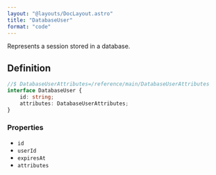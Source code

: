 ```yaml
---
layout: "@layouts/DocLayout.astro"
title: "DatabaseUser"
format: "code"
---
```


Represents a session stored in a database.

## Definition

```ts
//$ DatabaseUserAttributes=/reference/main/DatabaseUserAttributes
interface DatabaseUser {
	id: string;
	attributes: DatabaseUserAttributes;
}
```

### Properties

- `id`
- `userId`
- `expiresAt`
- `attributes`
